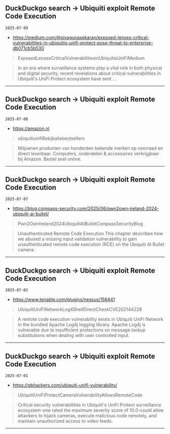 ## DuckDuckgo search -> Ubiquiti exploit Remote Code Execution
`2025-07-09`

* https://medium.com/@sivagunasekaran/exposed-lenses-critical-vulnerabilities-in-ubiquitis-unifi-protect-pose-threat-to-enterprise-db071cb5b530

<blockquote>
 ExposedLensesCriticalVulnerabilitiesinUbiquitisUniFiMedium
</blockquote>
<blockquote>
In an era where surveillance systems play a vital role in both physical and digital security, recent revelations about critical vulnerabilities in Ubiquiti's UniFi Protect ecosystem have sent ...
</blockquote>

---

## DuckDuckgo search -> Ubiquiti exploit Remote Code Execution
`2025-07-08`

* https://amazon.nl

<blockquote>
 ubiquitiunifiBekijkallebestsellers
</blockquote>
<blockquote>
Miljoenen producten van honderden bekende merken op voorraad en direct leverbaar. Computers, onderdelen &amp; accessoires verkrijgbaar bij Amazon. Bestel snel online.
</blockquote>

---

## DuckDuckgo search -> Ubiquiti exploit Remote Code Execution
`2025-07-07`

* https://blog.compass-security.com/2025/06/pwn2own-ireland-2024-ubiquiti-ai-bullet/

<blockquote>
 Pwn2OwnIreland2024UbiquitiAIBulletCompassSecurityBlog
</blockquote>
<blockquote>
Unauthenticated Remote Code Execution This chapter describes how we abused a missing input validation vulnerability to gain unauthenticated remote code execution (RCE) on the Ubiquiti AI Bullet camera.
</blockquote>

---

## DuckDuckgo search -> Ubiquiti exploit Remote Code Execution
`2025-07-02`

* https://www.tenable.com/plugins/nessus/156441

<blockquote>
 UbiquitiUniFiNetworkLog4ShellDirectCheckCVE202144228
</blockquote>
<blockquote>
A remote code execution vulnerability exists in Ubiquiti UniFi Network in the bundled Apache Log4j logging library. Apache Log4j is vulnerable due to insufficient protections on message lookup substitutions when dealing with user controlled input.
</blockquote>

---

## DuckDuckgo search -> Ubiquiti exploit Remote Code Execution
`2025-07-01`

* https://gbhackers.com/ubiquiti-unifi-vulnerability/

<blockquote>
 UbiquitiUniFiProtectCameraVulnerabilityAllowsRemoteCode
</blockquote>
<blockquote>
Critical security vulnerabilities in Ubiquiti's UniFi Protect surveillance ecosystem-one rated the maximum severity score of 10.0-could allow attackers to hijack cameras, execute malicious code remotely, and maintain unauthorized access to video feeds.
</blockquote>

---

